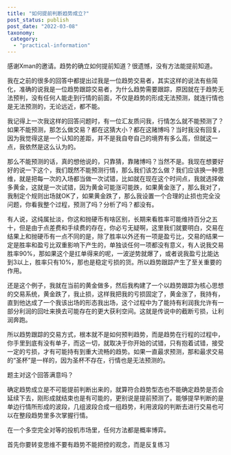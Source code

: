 ```yaml
---
title: "如何提前判断趋势成立?"
post_status: publish
post_date: "2022-03-08"
taxonomy:
 category: 
  - "practical-information"
---
```


感谢Xman的邀请。趋势的确立如何提前知道？很遗憾，没有方法能提前知道。

我在之前的很多的回答中都提出过我是一位趋势交易者，其实这样的说法有些简化，准确的说我是一位趋势跟踪交易者，为什么趋势需要跟踪，原因就在于趋势无法预判，没有任何人能走到行情的前面，不仅是趋势的形成无法预测，就连行情也是无法预测的，无论远近，都不能。

我记得上一次我这样的回答问题时，有一位汇友质问我，行情怎么就不能预测了？如果不能预测，那怎么做交易？都在这猜大小？都在这赌博吗？当时我没有回复，因为我觉得这是一个认知的差距，并不是我自夸自己的境界有多么高，但就这一点，我依然是这么认为的。

那么不能预测的话，真的想他说的，只靠猜，靠赌博吗？当然不是。我现在想要好好的说一下这个，我们既然不能预测行情，那么我们该怎么做？我们应该换一种思维，就是把每一次的入场都当做一次试错，比如就在现在这个时间点，我就选择做多黄金，这就是一次试错，因为黄金可能涨可能跌，如果黄金涨了，那么我对了，我制定个规则出场就OK了，如果黄金跌了，那么我设置一个合理的止损也完全没问题，你看我整个过程，预测了吗？分析了吗？都没有。

有人说，这纯属扯淡，你这和抛硬币有啥区别，长期来看胜率可能维持百分之五十，但是由于点差费和手续费的存在，你必亏无疑啊，这里我们就要明白，交易在结果上和抛硬币有一点不同的是，除了胜率以外还有一项是盈亏比，交易的结果一定是胜率和盈亏比双重影响下产生的，单独谈任何一项都没有意义，有人说我交易胜率90%，那如果这个是扛单得来的呢，一波逆势就爆了，或者说我盈亏比能达到3以上，胜率只有10%，那也是稳定亏损的货。所以趋势跟踪产生了至关重要的作用。

还是这个例子，我就在当前的黄金做多，然后我构建了一个以趋势跟踪为核心思想的交易系统，黄金跌了，我止损，这样我把我的亏损固定了，黄金涨了，我持有，直到他达成了一个我该出场的形态我出场，这个过程中为了能持有利润我允许有一部分利润的回吐来换去可能存在的更大获利空间。这就是传说中的截断亏损，让利润奔跑。

所以趋势跟踪的交易方式，根本就不是如何预判趋势，而是趋势在行程的过程中，你手里到底有没有单子，而这一切，就取决于你开始的试错，只有抱着试错，接受一定的亏损，才有可能持有到重大流畅的趋势。如果一直最求预测，那和最求交易的“圣杯”是一样的，因为圣杯不存在，行情也是无法预测的。

题主对这个回答满意吗？

确定趋势成立是不可能提前判断出来的，就算符合趋势型态也不能确定趋势是否会延续下去，刚形成就结束也是有可能的，更别说是提前预测了。能够提早判断的是单边行情所形成的波段，几组波段合成一组趋势，利用波段的判断去进行交易也可以在整段趋势里多次掌握行情。  

在一个多空完全对等的投机市场里，任何方法都是概率博弈。

首先你要转变思维不要有趋势不能把控的观念，而是反复练习
